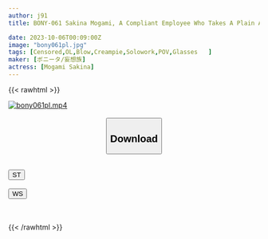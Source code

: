 ```yaml
---
author: j91
title: BONY-061 Sakina Mogami, A Compliant Employee Who Takes A Plain And Serious Girl With Glasses As A Nuisance

date: 2023-10-06T00:09:00Z
image: "bony061pl.jpg"
tags: [Censored,OL,Blow,Creampie,Solowork,POV,Glasses	]
maker: [ボニータ/妄想族]
actress: [Mogami Sakina]
---
```



{{< rawhtml >}}

<div class="video" data-videoid="L1MppW9Q3Auber">
    <a href="javascript:;">
        <img src="https://my.j91.asia/posts/bony061pl/bony061pl.jpg" width="WIDTH" height="HEIGHT" alt="bony061pl.mp4" loading="lazy">
    </a>
</div>

<script type="text/javascript" src="https://j91.asia/asset/on-demand-st.js"></script>

<br>
  <link rel="stylesheet" href="https://j91.asia/asset/bs5.css">
  
  <center>
  <button class="btn btn-primary" type="button" data-bs-toggle="collapse" data-bs-target=".multi-collapse" aria-expanded="false" aria-controls="multiCollapseExample1 multiCollapseExample2"><h2>Download</h2></button></center>
</p>
<div class="row">
  <div class="col">
    <div class="collapse multi-collapse" id="multiCollapseExample1">
      <div class="card card-body">
	      	      <br>
<div class="buttons">  
<a href="https://streamtape.to/v/L1MppW9Q3Auber"><button class="btn-hover color-3"><i class="fa fa-download"></i> ST</button></a></div>
    </div>
  </div>
</div>
  <div class="col">
    <div class="collapse multi-collapse" id="multiCollapseExample2">
      <div class="card card-body">
	      <br>
<div class="buttons">
    <a href="https://wolfstream.tv/27va9udpfe01"><button class="btn-hover color-9"><i class="fa fa-download"></i> WS</button></a></div>
<br><br>
      </div>
    </div>
  </div>
</div>

{{< /rawhtml >}}
